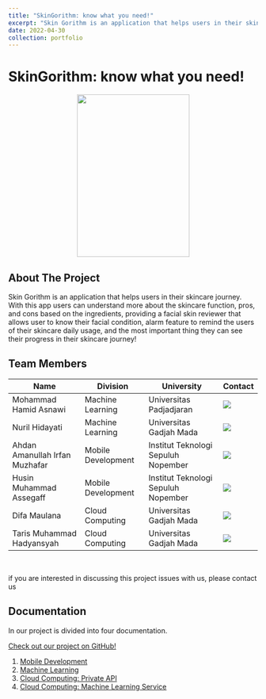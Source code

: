 ```yaml
---
title: "SkinGorithm: know what you need!"
excerpt: "Skin Gorithm is an application that helps users in their skincare journey. With this app users can understand more about the skincare function, pros, and cons based on the ingredients, providing a facial skin reviewer that allows user to know their facial condition, alarm feature to remind the users of their skincare daily usage, and the most important thing they can see their progress in their skincare journey!"
date: 2022-04-30
collection: portfolio
---
```


# SkinGorithm: know what you need!

<p align="center">
  <img src="https://user-images.githubusercontent.com/99332005/172110105-f347d377-cbb0-46ae-a647-69443dbb9b4b.png", width="227" height="328">
</p>


## About The Project

Skin Gorithm is an application that helps users in their skincare journey. With this app users can understand more about the skincare function, pros, and cons based on the ingredients, providing a facial skin reviewer that allows user to know their facial condition, alarm feature to remind the users of their skincare daily usage, and the most important thing they can see their progress in their skincare journey!

## Team Members

| Name                           | Division      | University                          | Contact                                                                                                                                                                                           |
| ------------------------------ | ------------------ |  ---------------------------------- |--------------------------------------------------------------------------------------------------------------------------------------------------------------------------------------------------- |
| Mohammad Hamid Asnawi          | Machine Learning   | Universitas Padjadjaran             | <a href="https://www.linkedin.com/in/mhamidasn/"><img src="https://img.shields.io/badge/LinkedIn-0077B5?style=for-the-badge&logo=linkedin&logoColor=white" /></a>                            |
| Nuril Hidayati                 | Machine Learning   | Universitas Gadjah Mada             | <a href="https://www.linkedin.com/in/nuril-hidayati/"><img src="https://img.shields.io/badge/LinkedIn-0077B5?style=for-the-badge&logo=linkedin&logoColor=white" /></a>                            |
| Ahdan Amanullah Irfan Muzhafar | Mobile Development | Institut Teknologi Sepuluh Nopember | <a href="https://www.linkedin.com/in/ahdan-amanullah-irfan-muzhaffar-1335b8178/"><img src="https://img.shields.io/badge/LinkedIn-0077B5?style=for-the-badge&logo=linkedin&logoColor=white" /></a> |
| Husin Muhammad Assegaff        | Mobile Development | Institut Teknologi Sepuluh Nopember | <a href="https://www.linkedin.com/in/husinassegaff/"><img src="https://img.shields.io/badge/LinkedIn-0077B5?style=for-the-badge&logo=linkedin&logoColor=white" /></a>                            |
| Difa Maulana                   | Cloud Computing    | Universitas Gadjah Mada             | <a href="https://www.linkedin.com/in/difa-maulana/"><img src="https://img.shields.io/badge/LinkedIn-0077B5?style=for-the-badge&logo=linkedin&logoColor=white" /></a>                            |
| Taris Muhammad Hadyansyah      | Cloud Computing    | Universitas Gadjah Mada             | <a href="https://www.linkedin.com/in/taris-muhammad/"><img src="https://img.shields.io/badge/LinkedIn-0077B5?style=for-the-badge&logo=linkedin&logoColor=white" /></a>                            |
<br>

if you are interested in discussing this project issues with us, please contact us 

## Documentation

In our project is divided into four documentation.

[Check out our project on GitHub!](https://github.com/Skingorithm/Capstone_Bangkit/tree/main)

1. [Mobile Development](https://github.com/Skingorithm/Capstone_Bangkit/tree/Mobile-Development)
2. [Machine Learning](https://github.com/Skingorithm/Capstone_Bangkit/tree/Machine-Learning)
3. [Cloud Computing: Private API](https://github.com/Skingorithm/Capstone_Bangkit/tree/Cloud-Computing)
4. [Cloud Computing: Machine Learning Service](https://github.com/Skingorithm/skingorithm-face-recognition)
